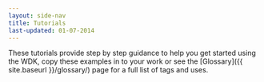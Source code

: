 ```yaml
---
layout: side-nav
title: Tutorials
last-updated: 01-07-2014
---
```


These tutorials provide step by step guidance to help you get started using the WDK, copy these examples in to your work or see the [Glossary]({{ site.baseurl }}/glossary/) page for a full list of tags and uses. 
